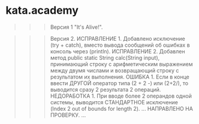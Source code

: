 # kata.academy
>>> Версия 1
"It's Alive!".

>>> Версия 2.
ИСПРАВЛЕНИЕ 1.
Добавлено исключение (try + catch), вместо вывода сообщений об ошибках в консоль через (println).
ИСПРАВЛЕНИЕ 2.
Добавлен метод public static String calc(String input), принимающий строку с арифметическим выражением между двумя числами и возвращающий строку с результатом их выполнения.
ОШИБКА 1. Если в конце ввести ДРУГОЙ оператор типа (2 + 2 -) или (2+2/), то выводится сразу 2 результата 2 операций.
НЕДОРАБОТКА 1. При вводе более 2 операндов одной системы, выводится СТАНДАРТНОЕ исключение (Index 2 out of bounds for length 2).
... НАПРАВЛЕНО НА ПРОВЕРКУ. ...
